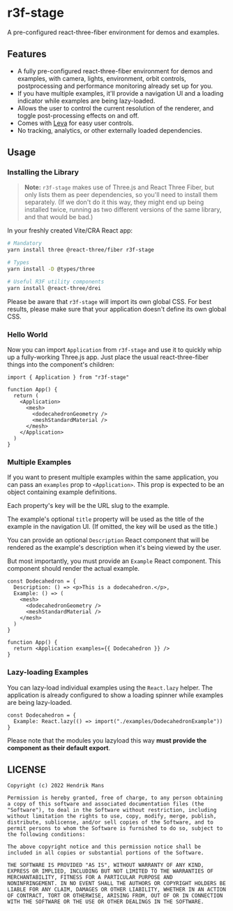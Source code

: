 # r3f-stage

A pre-configured react-three-fiber environment for demos and examples.

## Features

- A fully pre-configured react-three-fiber environment for demos and examples, with camera, lights, environment, orbit controls, postprocessing and performance monitoring already set up for you.
- If you have multiple examples, it'll provide a navigation UI and a loading indicator while examples are being lazy-loaded.
- Allows the user to control the current resolution of the renderer, and toggle post-processing effects on and off.
- Comes with [Leva](https://github.com/pmndrs/leva) for easy user controls.
- No tracking, analytics, or other externally loaded dependencies.

## Usage

### Installing the Library

> **Note:** `r3f-stage` makes use of Three.js and React Three Fiber, but only lists them as peer dependencies, so you'll need to install them separately. (If we don't do it this way, they might end up being installed twice, running as two different versions of the same library, and that would be bad.)

In your freshly created Vite/CRA React app:

```sh
# Mandatory
yarn install three @react-three/fiber r3f-stage

# Types
yarn install -D @types/three

# Useful R3F utility components
yarn install @react-three/drei
```

Please be aware that `r3f-stage` will import its own global CSS. For best results, please make sure that your application doesn't define its own global CSS.

### Hello World

Now you can import `Application` from `r3f-stage` and use it to quickly whip up a fully-working Three.js app. Just place the usual react-three-fiber things into the component's children:

```tsx
import { Application } from "r3f-stage"

function App() {
  return (
    <Application>
      <mesh>
        <dodecahedronGeometry />
        <meshStandardMaterial />
      </mesh>
    </Application>
  )
}
```

### Multiple Examples

If you want to present multiple examples within the same application, you can pass an `examples` prop to `<Application>`. This prop is expected to be an object containing example definitions.

Each property's key will be the URL slug to the example.

The example's optional `title` property will be used as the title of the example in the navigation UI. (If omitted, the key will be used as the title.)

You can provide an optional `Description` React component that will be rendered as the example's description when it's being viewed by the user.

But most importantly, you must provide an `Example` React component. This component should render the actual example.

```tsx
const Dodecahedron = {
  Description: () => <p>This is a dodecahedron.</p>,
  Example: () => (
    <mesh>
      <dodecahedronGeometry />
      <meshStandardMaterial />
    </mesh>
  )
}

function App() {
  return <Application examples={{ Dodecahedron }} />
}
```

### Lazy-loading Examples

You can lazy-load individual examples using the `React.lazy` helper. The application is already configured to show a loading spinner while examples are being lazy-loaded.

```tsx
const Dodecahedron = {
  Example: React.lazy(() => import("./examples/DodecahedronExample"))
}
```

Please note that the modules you lazyload this way **must provide the component as their default export**.

## LICENSE

```
Copyright (c) 2022 Hendrik Mans

Permission is hereby granted, free of charge, to any person obtaining
a copy of this software and associated documentation files (the
"Software"), to deal in the Software without restriction, including
without limitation the rights to use, copy, modify, merge, publish,
distribute, sublicense, and/or sell copies of the Software, and to
permit persons to whom the Software is furnished to do so, subject to
the following conditions:

The above copyright notice and this permission notice shall be
included in all copies or substantial portions of the Software.

THE SOFTWARE IS PROVIDED "AS IS", WITHOUT WARRANTY OF ANY KIND,
EXPRESS OR IMPLIED, INCLUDING BUT NOT LIMITED TO THE WARRANTIES OF
MERCHANTABILITY, FITNESS FOR A PARTICULAR PURPOSE AND
NONINFRINGEMENT. IN NO EVENT SHALL THE AUTHORS OR COPYRIGHT HOLDERS BE
LIABLE FOR ANY CLAIM, DAMAGES OR OTHER LIABILITY, WHETHER IN AN ACTION
OF CONTRACT, TORT OR OTHERWISE, ARISING FROM, OUT OF OR IN CONNECTION
WITH THE SOFTWARE OR THE USE OR OTHER DEALINGS IN THE SOFTWARE.
```
